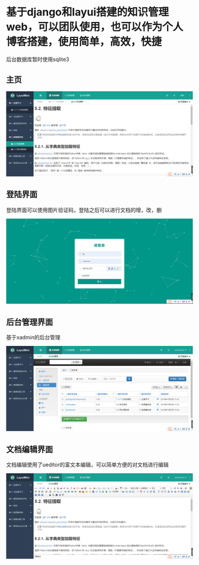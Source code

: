 # 基于django和layui搭建的知识管理web，可以团队使用，也可以作为个人博客搭建，使用简单，高效，快捷

后台数据库暂时使用sqlite3

## 主页

![主页展示](.README_images/主页展示.png)

## 登陆界面
登陆界面可以使用图片验证码，登陆之后可以进行文档的增，改，删

![登陆界面](.README_images/登陆界面.png)

## 后台管理界面
基于xadmin的后台管理

![后台管理](.README_images/后台管理.png)

## 文档编辑界面
文档编辑使用了ueditor的富文本编辑，可以简单方便的对文档进行编辑

![](.README_images/文档编辑界面.png)
